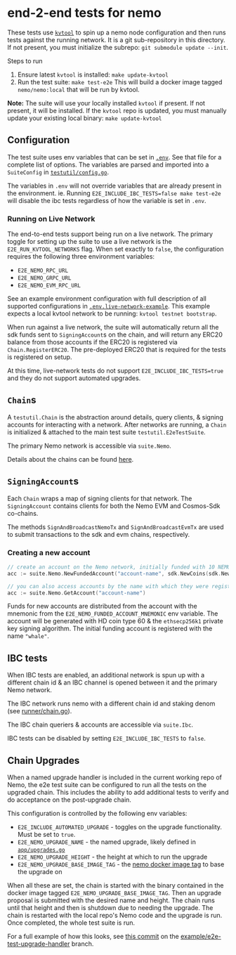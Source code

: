 # end-2-end tests for nemo

These tests use [`kvtool`](https://github.com/incubus-network/kvtool) to spin up a nemo node configuration
and then runs tests against the running network. It is a git sub-repository in this directory. If not
present, you must initialize the subrepo: `git submodule update --init`.

Steps to run
1. Ensure latest `kvtool` is installed: `make update-kvtool`
2. Run the test suite: `make test-e2e`
   This will build a docker image tagged `nemo/nemo:local` that will be run by kvtool.

**Note:** The suite will use your locally installed `kvtool` if present. If not present, it will be
installed. If the `kvtool` repo is updated, you must manually update your existing local binary: `make update-kvtool`

## Configuration

The test suite uses env variables that can be set in [`.env`](.env). See that file for a complete list
of options. The variables are parsed and imported into a `SuiteConfig` in [`testutil/config.go`](testutil/config.go).

The variables in `.env` will not override variables that are already present in the environment.
ie. Running `E2E_INCLUDE_IBC_TESTS=false make test-e2e` will disable the ibc tests regardless of how
the variable is set in `.env`.

### Running on Live Network

The end-to-end tests support being run on a live network. The primary toggle for setting up the suite to use a live network is the `E2E_RUN_KVTOOL_NETWORKS` flag. When set exactly to `false`, the configuration requires the following three environment variables:
* `E2E_NEMO_RPC_URL`
* `E2E_NEMO_GRPC_URL`
* `E2E_NEMO_EVM_RPC_URL`

See an example environment configuration with full description of all supported configurations in [`.env.live-network-example`](./.env.live-network-example). This example expects a local kvtool network to be running: `kvtool testnet bootstrap`.

When run against a live network, the suite will automatically return all the sdk funds sent to `SigningAccount`s on the chain, and will return any ERC20 balance from those accounts if the ERC20 is registered via `Chain.RegisterERC20`. The pre-deployed ERC20 that is required for the tests is registered on setup.

At this time, live-network tests do not support `E2E_INCLUDE_IBC_TESTS=true` and they do not support automated upgrades.

## `Chain`s

A `testutil.Chain` is the abstraction around details, query clients, & signing accounts for interacting with a
network. After networks are running, a `Chain` is initialized & attached to the main test suite `testutil.E2eTestSuite`.

The primary Nemo network is accessible via `suite.Nemo`.

Details about the chains can be found [here](runner/chain.go#L62-84).

## `SigningAccount`s

Each `Chain` wraps a map of signing clients for that network. The `SigningAccount` contains clients
for both the Nemo EVM and Cosmos-Sdk co-chains.

The methods `SignAndBroadcastNemoTx` and `SignAndBroadcastEvmTx` are used to submit transactions to
the sdk and evm chains, respectively.

### Creating a new account
```go
// create an account on the Nemo network, initially funded with 10 NEMO
acc := suite.Nemo.NewFundedAccount("account-name", sdk.NewCoins(sdk.NewCoin("unemo", 10e6)))

// you can also access accounts by the name with which they were registered to the suite
acc := suite.Nemo.GetAccount("account-name")
```

Funds for new accounts are distributed from the account with the mnemonic from the `E2E_NEMO_FUNDED_ACCOUNT_MNEMONIC`
env variable. The account will be generated with HD coin type 60 & the `ethsecp256k1` private key signing algorithm.
The initial funding account is registered with the name `"whale"`.

## IBC tests

When IBC tests are enabled, an additional network is spun up with a different chain id & an IBC channel is
opened between it and the primary Nemo network.

The IBC network runs nemo with a different chain id and staking denom (see [runner/chain.go](runner/chain.go)).

The IBC chain queriers & accounts are accessible via `suite.Ibc`.

IBC tests can be disabled by setting `E2E_INCLUDE_IBC_TESTS` to `false`.

## Chain Upgrades

When a named upgrade handler is included in the current working repo of Nemo, the e2e test suite can
be configured to run all the tests on the upgraded chain. This includes the ability to add additional
tests to verify and do acceptance on the post-upgrade chain.

This configuration is controlled by the following env variables:
* `E2E_INCLUDE_AUTOMATED_UPGRADE` - toggles on the upgrade functionality. Must be set to `true`.
* `E2E_NEMO_UPGRADE_NAME` - the named upgrade, likely defined in [`app/upgrades.go`](../../app/upgrades.go)
* `E2E_NEMO_UPGRADE_HEIGHT` - the height at which to run the upgrade
* `E2E_NEMO_UPGRADE_BASE_IMAGE_TAG` - the [nemo docker image tag](https://hub.docker.com/r/nemo/nemo/tags) to base the upgrade on

When all these are set, the chain is started with the binary contained in the docker image tagged
`E2E_NEMO_UPGRADE_BASE_IMAGE_TAG`. Then an upgrade proposal is submitted with the desired name and
height. The chain runs until that height and then is shutdown due to needing the upgrade. The chain
is restarted with the local repo's Nemo code and the upgrade is run. Once completed, the whole test
suite is run.

For a full example of how this looks, see [this commit](https://github.com/Incubus-Network/nemo/commit/5da48c892f0a5837141fc7de88632c7c68fff4ae)
on the [example/e2e-test-upgrade-handler](https://github.com/Incubus-Network/nemo/tree/example/e2e-test-upgrade-handler) branch.
